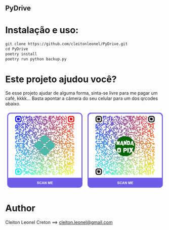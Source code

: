## __PyDrive__

# Instalação e uso:

```shell
git clone https://github.com/cleitonleonel/PyDrive.git
cd PyDrive
poetry install
poetry run python backup.py
```

# Este projeto ajudou você?

Se esse projeto ajudar de alguma forma, sinta-se livre para me pagar um café, kkkk... Basta apontar a câmera do seu celular para um dos qrcodes abaixo.

<img src="https://github.com/cleitonleonel/pypix/blob/master/qrcode.png?raw=true" alt="QRCode Doação" width="250"/>
<img src="https://github.com/cleitonleonel/pypix/blob/master/artistic.gif?raw=true" alt="QRCode Doação" width="250"/>

# Author

Cleiton Leonel Creton ==> cleiton.leonel@gmail.com